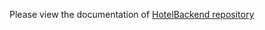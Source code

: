 Please view the documentation of [HotelBackend repository](https://github.com/rpetrano/HotelsBackend)
